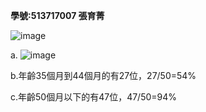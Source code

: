 **學號:513717007 張育菁**

![image](https://github.com/user-attachments/assets/ae23d491-62a4-41b3-be27-e41690c091ae)



a.
![image](https://github.com/user-attachments/assets/ef2796b6-515f-4c8d-88b0-707d0a480090)


b.年齡35個月到44個月的有27位，27/50=54% 

c.年齡50個月以下的有47位，47/50=94%
